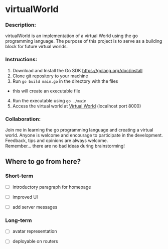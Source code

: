 # virtualWorld


### Description:<br>
virtualWorld is an implementation of a virtual World using the go programming language. The purpose of this project is to serve as a building block for future virtual worlds. 


### Instructions:

1. Download  and Install the Go SDK https://golang.org/doc/install
2. Clone git repository to your machine
3. Run `go build main.go` in the directory with the files
  - this will create an executable file
4. Run the executable using `go ./main`
5. Access the virtual world at <a href="http://localhost:8000">Virtual World</a> (localhost port 8000)


### Collaboration:

Join me in learning the go programming language and creating a virtual world. Anyone is welcome and encourage to participate in the development. Feedback, tips and opinions are always welcome.<br>
Remember... there are no bad ideas during brainstorming!

## Where to go from here?
### Short-term
- [ ] introductory paragraph for homepage
- [ ] improved UI
- [ ] add server messages
 

### Long-term
- [ ] avatar representation
- [ ] deployable on routers



